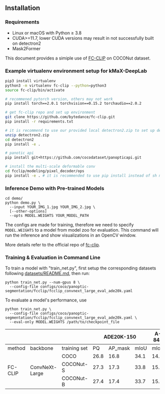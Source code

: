 ## Installation

### Requirements
- Linux or macOS with Python ≥ 3.8
- CUDA>=11.7, lower CUDA versions may result in not successfully built on detectron2
- Mask2Former

This document provides a simiple use of [FC-CLIP](https://github.com/bytedance/fc-clip) on COCONut dataset.

### Example virtualenv environment setup for kMaX-DeepLab
```bash
pip3 install virtualenv
python3 -m virtualenv fc-clip --python=python3
source fc-clip/bin/activate

# recommened pytorch version, others may not work
pip install torch==2.0.1 torchvision==0.15.2 torchaudio==2.0.2

# get fc-clip repo and set up environment
git clone https://github.com/bytedance/fc-clip.git
pip install -r requirements.txt

# it is recommend to use our provided local detectron2.zip to set up detectron2
unzip detectron2.zip
cd detectron2
pip install -e .

# panotic api
pip install git+https://github.com/cocodataset/panopticapi.git

# install the multi-scale deformable conv
cd fcclip/modeling/pixel_decoder/ops
pip install -e . # it is recommended to use pip install instead of sh make.sh which does not work any more.

```

### Inference Demo with Pre-trained Models

```
cd demo/
python demo.py \
  --input YOUR_IMG_1.jpg YOUR_IMG_2.jpg \
  [--other-options]
  --opts MODEL.WEIGHTS YOUR_MODEL_PATH
```
The configs are made for training, therefore we need to specify `MODEL.WEIGHTS` to a model from model zoo for evaluation.
This command will run the inference and show visualizations in an OpenCV window.

More details refer to the official repo of [fc-clip](https://github.com/bytedance/fc-clip.git).


### Training & Evaluation in Command Line

To train a model with "train_net.py", first
setup the corresponding datasets following
[datasets/README.md](https://github.com/bytedance/fc-clip/blob/main/datasets/README.md),
then run:
```
python train_net.py --num-gpus 8 \
  --config-file configs/coco/panoptic-segmentation/fcclip/fcclip_convnext_large_eval_ade20k.yaml
```


To evaluate a model's performance, use
```
python train_net.py \
  --config-file configs/coco/panoptic-segmentation/fcclip/fcclip_convnext_large_eval_ade20k.yaml \
  --eval-only MODEL.WEIGHTS /path/to/checkpoint_file
```

<table>
<thead>
  <tr>
    <th></th>
    <th></th>
    <th></th>
    <th colspan="3">ADE20K-150</th>
    <th>A-847</th>
    <th>PC-459</th>
    <th>PC-59</th>
    <th>PAS-21</th>
    <th></th>
  </tr>
</thead>
<tbody>
  <tr>
    <td>method</td>
    <td>backbone</td>
    <td>training set</td>
    <td>PQ</td>
    <td>AP_mask</td>
    <td>mIoU</td>
    <td>mIoU</td>
    <td>mIoU</td>
    <td>mIoU</td>
    <td>mIoU</td>
    <td>model</td>
  </tr>
  <tr>
    <td rowspan="3">FC-CLIP</td>
    <td rowspan="3">ConvNeXt-Large</td>
    <td>COCO</td>
    <td>26.8</td>
    <td>16.8</td>
    <td>34.1</td>
    <td>14.8</td>
    <td>18.2</td>
    <td>58.4</td>
    <td>81.8</td>
   <td><a href="https://drive.google.com/file/d/1-91PIns86vyNaL3CzMmDD39zKGnPMtvj/view" target="_blank" rel="noopener noreferrer">download</a></td>
  </tr>
  <tr>
    <td>COCONut-S</td>
    <td>27.3</td>
    <td>17.3</td>
    <td>33.8</td>
    <td>15.3</td>
    <td>20.4</td>
    <td>57.5</td>
    <td>82.1</td>
    <td><a href="https://drive.google.com/file/d/1ZpTs8W7rpfXLWdC9-jZSeRR37VxYQ0_b/view?usp=drive_link" target="_blank" rel="noopener noreferrer">download</a></td>
  </tr>
  <tr>
    <td>COCONut-B</td>
    <td>27.4</td>
    <td>17.4</td>
    <td>33.7</td>
    <td>15.5</td>
    <td>20.1</td>
    <td>58.5</td>
    <td>82.0</td>
    <td><a href="https://drive.google.com/file/d/12pxgWCwyULPzlv1xg1J785czv1FYhCPr/view?usp=drive_link" target="_blank" rel="noopener noreferrer">download</a></td>
  </tr>
</tbody>
</table>